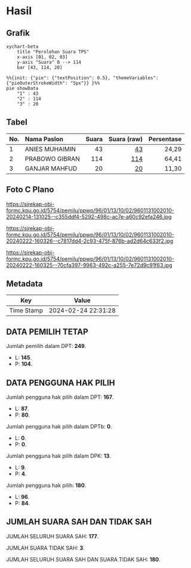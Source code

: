 # Hasil

## Grafik

```mermaid
xychart-beta
    title "Perolehan Suara TPS"
    x-axis [01, 02, 03]
    y-axis "Suara" 0 --> 114
    bar [43, 114, 20]
```

```mermaid
%%{init: {"pie": {"textPosition": 0.5}, "themeVariables": {"pieOuterStrokeWidth": "5px"}} }%%
pie showData
    "1" : 43
    "2" : 114
    "3" : 20
```

## Tabel

| No. | Nama Paslon    | Suara | Suara (raw) | Persentase |
|:--- |:-------------- | -----:| -----------:| ----------:|
| 1   | ANIES MUHAIMIN | 43    | [43][p-1]   | 24,29      |
| 2   | PRABOWO GIBRAN | 114   | [114][p-2]  | 64,41      |
| 3   | GANJAR MAHFUD  | 20    | [20][p-3]   | 11,30      |


[p-1]: https://github.com/gigit-pemilu/pemilu-2024-96-papua-barat-daya/blob/main/pilpres/hitung-suara/sub/96-papua-barat-daya/sub/01-sorong/sub/13-mayamuk/sub/1002-makbalim/sub/010-tps/sub/paslon-1.txt
[p-2]: https://github.com/gigit-pemilu/pemilu-2024-96-papua-barat-daya/blob/main/pilpres/hitung-suara/sub/96-papua-barat-daya/sub/01-sorong/sub/13-mayamuk/sub/1002-makbalim/sub/010-tps/sub/paslon-2.txt
[p-3]: https://github.com/gigit-pemilu/pemilu-2024-96-papua-barat-daya/blob/main/pilpres/hitung-suara/sub/96-papua-barat-daya/sub/01-sorong/sub/13-mayamuk/sub/1002-makbalim/sub/010-tps/sub/paslon-3.txt

## Foto C Plano

https://sirekap-obj-formc.kpu.go.id/5754/pemilu/ppwp/96/01/13/10/02/9601131002010-20240214-131025--c355ddf4-5292-498c-ac7e-a60c92efa246.jpg

https://sirekap-obj-formc.kpu.go.id/5754/pemilu/ppwp/96/01/13/10/02/9601131002010-20240222-160326--c7817dd4-2c93-475f-876b-ad2d64c633f2.jpg

https://sirekap-obj-formc.kpu.go.id/5754/pemilu/ppwp/96/01/13/10/02/9601131002010-20240222-160325--70cfa397-9963-492c-a255-7e72d9c91f63.jpg


## Metadata

| Key        | Value               |
| ---------- | ------------------- |
| Time Stamp | 2024-02-24 22:31:28 |


## DATA PEMILIH TETAP

Jumlah pemilih dalam DPT: **249**.
 * L: **145**.
 * P: **104**.

## DATA PENGGUNA HAK PILIH

Jumlah pengguna hak pilih dalam DPT: **167**.
 * L: **87**.
 * P: **80**.

Jumlah pengguna hak pilih dalam DPTb: **0**.
 * L: **0**.
 * P: **0**.

Jumlah pengguna hak pilih dalam DPK: **13**.
 * L: **9**.
 * P: **4**.

Jumlah pengguna hak pilih: **180**.
 * L: **96**.
 * P: **84**.

## JUMLAH SUARA SAH DAN TIDAK SAH

JUMLAH SELURUH SUARA SAH: **177**.

JUMLAH SUARA TIDAK SAH: **3**.

JUMLAH SELURUH SUARA SAH DAN SUARA TIDAK SAH: **180**.


